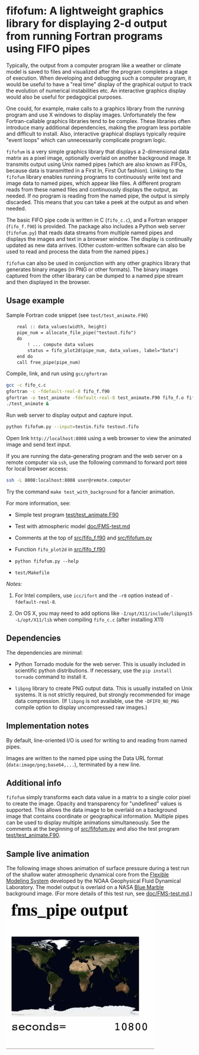 # fifofum: A lightweight graphics library for displaying 2-d output from running Fortran programs using FIFO pipes

Typically, the output from a computer program like a weather or
climate model is saved to files and visualized after the program completes
a stage of execution. When developing and debugging such a computer program,
it would be useful to have a "real time" display of the graphical output
to track the evolution of numerical instabilities etc. An interactive
graphics display would also be useful for pedagogical purposes.

One could, for example, make calls to a graphics library from the
running program and use X windows to display images. Unfortunately
the few Fortran-callable graphics libraries tend to be
complex. These libraries often introduce  many additional
dependencies, making the program less portable and difficult to install.
Also, interactive graphical displays typically require "event loops"
which can unnecessarily complicate program logic.

`fifofum` is a very simple graphics library that displays a
2-dimensional data matrix as a pixel image, optionally overlaid on another
background image. It transmits output using Unix named pipes (which
are also known as FIFOs, because data is transmitted in a
First In, First Out fashion). Linking to the `fifofum` library enables running programs to continuously
write text and image data to named pipes, which appear like files.
A different program reads from these named files and continuously displays the output, as needed.
If no program is reading from the named pipe, the output is simply
discarded. This means that you can take a peek at the output as and
when needed.

The basic FIFO pipe code is written in C (`fifo_c.c`), and a Fortran wrapper (`fifo_f.f90`) is provided. 
The package also includes a Python web server (`fifofum.py`) that reads data streams from multiple named pipes
and displays the images and text in a browser window. The display is continually updated as new data arrives.
(Other custom-written software can also be used to read and process the data from the named pipes.)

`fifofum` can also be used in conjunction with any other graphics library that
generates binary images (in PNG or other formats). The binary images
captured from the other libarary can be dumped to a named pipe stream
and then displayed in the browser.


## Usage example

Sample Fortran code snippet (see `test/test_animate.F90`)

```FORTRAN
    real :: data_values(width, height)
    pipe_num = allocate_file_pipe("testout.fifo")
    do
	    ! ... compute data values
        status = fifo_plot2d(pipe_num, data_values, label="Data")
	end do
    call free_pipe(pipe_num)
```
	
Compile, link, and run using `gcc/gfortran`

```sh
gcc -c fifo_c.c
gfortran -c -fdefault-real-8 fifo_f.f90
gfortran -o test_animate -fdefault-real-8 test_animate.F90 fifo_f.o fifo_c.o -lpng
./test_animate &
```

Run web server to display output and capture input.

```sh
python fifofum.py --input=testin.fifo testout.fifo
```

Open link `http://localhost:8008` using a web browser to view the animated image and send text input.

If you are running the data-generating program and the web server on a remote computer via `ssh`, use the following
command to forward port `8008` for local browser access:

```sh
ssh -L 8008:localhost:8008 user@remote.computer
```

Try the command `make test_with_background` for a fancier animation.

For more information, see:

 - Simple test program [test/test_animate.F90](test/test_animate.F90)

 - Test with atmospheric model [doc/FMS-test.md](doc/FMS-test.md)

 - Comments at the top of [src/fifo_f.f90](src/fifo_f.f90) and [src/fifofum.py](src/fifofum.py)

 - Function `fifo_plot2d` in [src/fifo_f.f90](src/fifo_f.f90)

 - `python fifofum.py --help`

 - `test/Makefile`


*Notes:*

1. For Intel compilers, use `icc/ifort` and the `-r8` option instead of `-fdefault-real-8`.
 
2. On OS X, you may need to add options like `-I/opt/X11/include/libpng15 -L/opt/X11/lib` when compiling `fifo_c.c` (after installing X11)


## Dependencies

The dependencies are minimal:

 * Python Tornado module for the web server. This is usually included
   in scientific python distributions. If necessary, use the 
   `pip install tornado` command to install it.

 * `libpng` library to create PNG output data. This is usually
   installed on Unix systems. It is not strictly required, but
   strongly recommended for image data compression.
   (If `libpng` is not available, use the `-DFIFO_NO_PNG`
   compile option to display uncompressed raw images.)


## Implementation notes

By default, line-oriented I/O is used for writing to and reading from named pipes.

Images are written to the named pipe using the Data URL format (`data:image/png;base64,...`), terminated by a new line.


## Additional info

`fifofum` simply transforms each data value in a matrix to a single color pixel
to create the image. Opacity and transparency for "undefined" values
is supported. This allows the data image to be overlaid on a
background image that contains coordinate or geographical information.
Multiple pipes can be used to display multiple animations simultaneously.
See the comments at the beginning of [src/fifofum.py](src/fifofum.py) and also the test program [test/test_animate.F90](test/test_animate.F90).


## Sample live animation

The following image shows animation of surface pressure during a
test run of the shallow water atmospheric dynamical core from the
[Flexible Modeling System](http://www.gfdl.noaa.gov/fms) developed by
the NOAA Geophysical Fluid Dynamical Laboratory. The model output is
overlaid on a NASA
[Blue Marble](http://eoimages.gsfc.nasa.gov/images/imagerecords/74000/74092/world.200407.3x5400x2700.jpg)
background image. (For more details of
this test run, see [doc/FMS-test.md](doc/FMS-test.md).)

![shallow water](https://raw.githubusercontent.com/mitotic/fifofum/master/doc/images/fms_live.gif)
